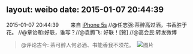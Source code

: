 layout: weibo
date: 2015-01-07 20:44:39
---
2015-01-07 20:44:39  &nbsp;&nbsp;&nbsp;&nbsp;&nbsp;&nbsp; 来自 <a href="sinaweibo://customweibosource" rel="nofollow">iPhone 5s</a>
 //@任志强:茶醉高过酒，书香胜于花。 //@章诒和:好联，谁写？//@袁腾飞: 好联！[贊] //@高会民:转发微博
>  @评论古今: 茶可醉人何必酒、书能香我不须花。 ​​​
>  ![图片](https://ww3.sinaimg.cn/large/bdc1323cgw1eo138fvc3jj20rs0i7wiv.jpg)
